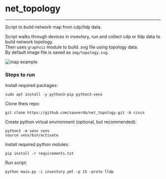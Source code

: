 # net_topology
---

Script to build network map from cdp/lldp data.  

Script walks through devices in invevtory, run and collect cdp or lldp data to build network topology.  
Then uses `graphviz` module to build .svg file using topology data.  
By default image file is saved as `img/topology.svg`.  

![map example](img/topology.svg)  

### Steps to run

Install required packages:  

```
sudo apt install -y python3-pip python3-venv
```

Clone theis repo:  

```
git clone https://github.com/saaverdo/net_topology.git -b cisco
```

Create python virtual environment (optional, but recommended):  

```
python3 -m venv venv
source venv/bin/activate
```

Install required python molules:  

```
pip install -r requirements.txt
```

Run script:  

```
python main.py -i inventory.yml -p 15 -proto lldp
```
